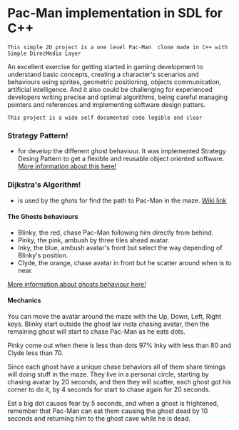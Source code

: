
# Pac-Man implementation in SDL for C++

    This simple 2D project is a one level Pac-Man  clone made in C++ with Simple DirecMedia Layer
An excellent exercise for getting started in gaming development to understand basic concepts, creating a character's 
scenarios and behaviours using sprites, geometric positioning, objects communication, artificial intelligence.
And it also could be challenging for experienced developers writing precise and optimal algorithms, 
being careful managing pointers and references and implementing software design patters.


    This project is a wide self documented code legible and clear

### Strategy Pattern!
- for develop the different ghost behaviour. It was implemented Strategy Desing Pattern to get a flexible and reusable object oriented software.
[More information about this here!]

[More information about this here!]: <https://dev.to/code2bits/pac-man-patterns--ghost-movement-strategy-pattern-1k1a>

### Dijkstra's Algorithm!
- is used by the ghots for find the path to Pac-Man in the maze. [Wiki link]

[Wiki link]: <https://en.wikipedia.org/wiki/Dijkstra%27s_algorithm>


#### The Ghosts behaviours
- Blinky, the red, chase Pac-Man following him directly from behind.
- Pinky, the pink, ambush by three tiles ahead avatar.
- Inky, the blue, ambush avatar's front but select the way depending of Blinky's position.
- Clyde, the orange, chase avatar in front but he scatter around when is to near.

[More information about ghosts behaviour here!]

[More information about ghosts behaviour here!]: <https://gameinternals.com/understanding-pac-man-ghost-behavior>


#### Mechanics
You can move the avatar around the maze with the Up, Down, Left, Right keys.
Blinky start outside the ghost lair insta chasing avatar, then the remaining ghost will start to chase Pac-Man as he eats dots.

Pinky come out when there is less than dots 97%
Inky with less than 80 and Clyde less than 70.

Since each ghost have a unique chase behaviors all of them share timings will doing stuff
in the maze. 
They live in a personal circle, starting by chasing avatar by 20 seconds, and then they will
scatter, each ghost got his corner to do it, by 4 seconds for start to chase again for 20 seconds.

Eat a big dot causes fear by 5 seconds, and when a ghost is frightened, remember that Pac-Man can eat them causing
the ghost dead by 10 seconds and returning him to the ghost cave while he is dead.
